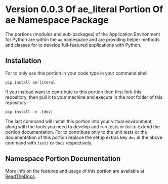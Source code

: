 <!--
# THIS FILE IS EXCLUSIVELY MAINTAINED IN THE AE ROOT PACKAGE. ANY CHANGES SHOULD BE DONE THERE.
# All changes will be deployed automatically to all the portions of this namespace package.
-->
# Version 0.0.3 Of ae_literal Portion Of ae Namespace Package

The portions (modules and sub-packages) of the Application Environment for Python are within
the `ae` namespace and are providing helper methods and classes for to develop
full-featured applications with Python.


## Installation

For to only use this portion in your code type in your command shell:
 
```shell script
pip install ae-literal
```

If you instead want to contribute to this portion then first fork this repository,
then pull it to your machine and execute in the root folder of this repository:

```shell script
pip install -e .[dev]
```

The last command will install this portion into your virtual environment, along with
the tools you need to develop and run tests or for to extend the portion documentation.
For to contribute only to the unit tests or the documentation of this portion replace
the setup extras key `dev` in the above command with `tests` or `docs` respectively.


## Namespace Portion Documentation

More info on the features and usage of this portion are available at
[ReadTheDocs](https://ae.readthedocs.io/en/latest/_autosummary/ae.literal.html#module-ae.literal
"ae_literal documentation").
